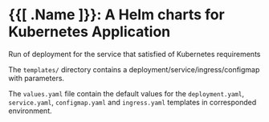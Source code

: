 # {{[ .Name ]}}: A Helm charts for Kubernetes Application

Run of deployment for the service that satisfied of Kubernetes requirements

The `templates/` directory contains a deployment/service/ingress/configmap with parameters.

The `values.yaml` file contain the default values for the `deployment.yaml`, 
`service.yaml`, `configmap.yaml` and `ingress.yaml` templates in corresponded environment.
